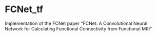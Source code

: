 # FCNet_tf
Implementation of the FCNet paper "FCNet: A Convolutional Neural Network for Calculating Functional Connectivity from Functional MRI"
